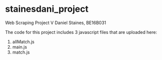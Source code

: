# stainesdani_project
Web Scraping Project
V Daniel Staines, BE16B031

The code for this project includes 3 javascript files that are uploaded here:

1. allMatch.js
2. main.js
3. match.js
